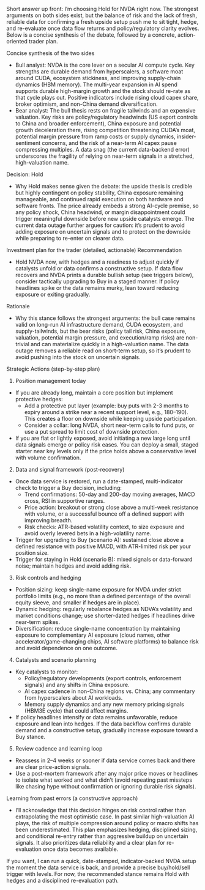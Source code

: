 Short answer up front: I’m choosing Hold for NVDA right now. The strongest arguments on both sides exist, but the balance of risk and the lack of fresh, reliable data for confirming a fresh upside setup push me to sit tight, hedge, and re-evaluate once data flow returns and policy/regulatory clarity evolves. Below is a concise synthesis of the debate, followed by a concrete, action-oriented trader plan.

Concise synthesis of the two sides
- Bull analyst: NVDA is the core lever on a secular AI compute cycle. Key strengths are durable demand from hyperscalers, a software moat around CUDA, ecosystem stickiness, and improving supply-chain dynamics (HBM memory). The multi-year expansion in AI spend supports durable high-margin growth and the stock should re-rate as that cycle plays out. Positive indicators include rising cloud capex share, broker optimism, and non-China demand diversification.
- Bear analyst: The bull thesis rests on fragile tailwinds and an expensive valuation. Key risks are policy/regulatory headwinds (US export controls to China and broader enforcement), China exposure and potential growth deceleration there, rising competition threatening CUDA’s moat, potential margin pressure from ramp costs or supply dynamics, insider-sentiment concerns, and the risk of a near-term AI capex pause compressing multiples. A data snag (the current data-backend error) underscores the fragility of relying on near-term signals in a stretched, high-valuation name.

Decision: Hold
- Why Hold makes sense given the debate: the upside thesis is credible but highly contingent on policy stability, China exposure remaining manageable, and continued rapid execution on both hardware and software fronts. The price already embeds a strong AI-cycle premise, so any policy shock, China headwind, or margin disappointment could trigger meaningful downside before new upside catalysts emerge. The current data outage further argues for caution: it’s prudent to avoid adding exposure on uncertain signals and to protect on the downside while preparing to re-enter on clearer data.

Investment plan for the trader (detailed, actionable)
Recommendation
- Hold NVDA now, with hedges and a readiness to adjust quickly if catalysts unfold or data confirms a constructive setup. If data flow recovers and NVDA prints a durable bullish setup (see triggers below), consider tactically upgrading to Buy in a staged manner. If policy headlines spike or the data remains murky, lean toward reducing exposure or exiting gradually.

Rationale
- Why this stance follows the strongest arguments: the bull case remains valid on long-run AI infrastructure demand, CUDA ecosystem, and supply-tailwinds, but the bear risks (policy tail risk, China exposure, valuation, potential margin pressure, and execution/ramp risks) are non-trivial and can materialize quickly in a high-valuation name. The data outage removes a reliable read on short-term setup, so it’s prudent to avoid pushing into the stock on uncertain signals.

Strategic Actions (step-by-step plan)
1) Position management today
- If you are already long, maintain a core position but implement protective hedges:
  - Add a protective put layer (example: buy puts with 2-3 months to expiry around a strike near a recent support level, e.g., 180–190). This creates a floor on downside while keeping upside participation.
  - Consider a collar: long NVDA, short near-term calls to fund puts, or use a put spread to limit cost of downside protection.
- If you are flat or lightly exposed, avoid initiating a new large long until data signals emerge or policy risk eases. You can deploy a small, staged starter near key levels only if the price holds above a conservative level with volume confirmation.

2) Data and signal framework (post-recovery)
- Once data service is restored, run a date-stamped, multi-indicator check to trigger a Buy decision, including:
  - Trend confirmations: 50-day and 200-day moving averages, MACD cross, RSI in supportive ranges.
  - Price action: breakout or strong close above a multi-week resistance with volume, or a successful bounce off a defined support with improving breadth.
  - Risk checks: ATR-based volatility context, to size exposure and avoid overly levered bets in a high-volatility name.
- Trigger for upgrading to Buy (scenario A): sustained close above a defined resistance with positive MACD, with ATR-limited risk per your position size.
- Trigger for staying in Hold (scenario B): mixed signals or data-forward noise; maintain hedges and avoid adding risk.

3) Risk controls and hedging
- Position sizing: keep single-name exposure for NVDA under strict portfolio limits (e.g., no more than a defined percentage of the overall equity sleeve, and smaller if hedges are in place).
- Dynamic hedging: regularly rebalance hedges as NDVA’s volatility and market conditions change; use shorter-dated hedges if headlines drive near-term spikes.
- Diversification: reduce single-name concentration by maintaining exposure to complementary AI exposure (cloud names, other accelerator/game-changing chips, AI software platforms) to balance risk and avoid dependence on one outcome.

4) Catalysts and scenario planning
- Key catalysts to monitor:
  - Policy/regulatory developments (export controls, enforcement signals) and any shifts in China exposure.
  - AI capex cadence in non-China regions vs. China; any commentary from hyperscalers about AI workloads.
  - Memory supply dynamics and any new memory pricing signals (HBM3E cycle) that could affect margins.
- If policy headlines intensify or data remains unfavorable, reduce exposure and lean into hedges. If the data backflow confirms durable demand and a constructive setup, gradually increase exposure toward a Buy stance.

5) Review cadence and learning loop
- Reassess in 2–4 weeks or sooner if data service comes back and there are clear price-action signals.
- Use a post-mortem framework after any major price moves or headlines to isolate what worked and what didn’t (avoid repeating past missteps like chasing hype without confirmation or ignoring durable risk signals).

Learning from past errors (a constructive approach)
- I’ll acknowledge that this decision hinges on risk control rather than extrapolating the most optimistic case. In past similar high-valuation AI plays, the risk of multiple compression around policy or macro shifts has been underestimated. This plan emphasizes hedging, disciplined sizing, and conditional re-entry rather than aggressive buildup on uncertain signals. It also prioritizes data reliability and a clear plan for re-evaluation once data becomes available.

If you want, I can run a quick, date-stamped, indicator-backed NVDA setup the moment the data service is back, and provide a precise buy/hold/sell trigger with levels. For now, the recommended stance remains Hold with hedges and a disciplined re-evaluation path.